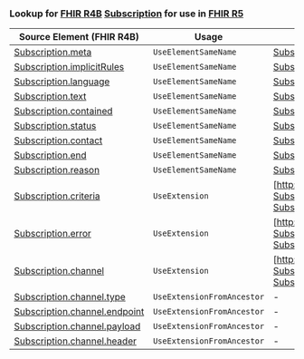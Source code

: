 ### Lookup for [FHIR R4B](https://hl7.org/fhir/R4B/) [Subscription](https://hl7.org/fhir/R4B/Subscription.html) for use in [FHIR R5](https://hl7.org/fhir/R5/)

| Source Element (FHIR R4B) | Usage | Target |
| -------------- | ----- | ------ |
| [Subscription.meta](https://hl7.org/fhir/R4B/Subscription.html#resource) | `UseElementSameName` | [Subscription.meta](https://hl7.org/fhir/R5/Subscription.html#resource) |
| [Subscription.implicitRules](https://hl7.org/fhir/R4B/Subscription.html#resource) | `UseElementSameName` | [Subscription.implicitRules](https://hl7.org/fhir/R5/Subscription.html#resource) |
| [Subscription.language](https://hl7.org/fhir/R4B/Subscription.html#resource) | `UseElementSameName` | [Subscription.language](https://hl7.org/fhir/R5/Subscription.html#resource) |
| [Subscription.text](https://hl7.org/fhir/R4B/Subscription.html#resource) | `UseElementSameName` | [Subscription.text](https://hl7.org/fhir/R5/Subscription.html#resource) |
| [Subscription.contained](https://hl7.org/fhir/R4B/Subscription.html#resource) | `UseElementSameName` | [Subscription.contained](https://hl7.org/fhir/R5/Subscription.html#resource) |
| [Subscription.status](https://hl7.org/fhir/R4B/Subscription.html#resource) | `UseElementSameName` | [Subscription.status](https://hl7.org/fhir/R5/Subscription.html#resource) |
| [Subscription.contact](https://hl7.org/fhir/R4B/Subscription.html#resource) | `UseElementSameName` | [Subscription.contact](https://hl7.org/fhir/R5/Subscription.html#resource) |
| [Subscription.end](https://hl7.org/fhir/R4B/Subscription.html#resource) | `UseElementSameName` | [Subscription.end](https://hl7.org/fhir/R5/Subscription.html#resource) |
| [Subscription.reason](https://hl7.org/fhir/R4B/Subscription.html#resource) | `UseElementSameName` | [Subscription.reason](https://hl7.org/fhir/R5/Subscription.html#resource) |
| [Subscription.criteria](https://hl7.org/fhir/R4B/Subscription.html#resource) | `UseExtension` | [http://hl7.org/fhir/4.3/StructureDefinition/extension-Subscription.criteria](StructureDefinition-ext-R4B-Subscription.criteria.html) |
| [Subscription.error](https://hl7.org/fhir/R4B/Subscription.html#resource) | `UseExtension` | [http://hl7.org/fhir/4.3/StructureDefinition/extension-Subscription.error](StructureDefinition-ext-R4B-Subscription.error.html) |
| [Subscription.channel](https://hl7.org/fhir/R4B/Subscription.html#resource) | `UseExtension` | [http://hl7.org/fhir/4.3/StructureDefinition/extension-Subscription.channel](StructureDefinition-ext-R4B-Subscription.channel.html) |
| [Subscription.channel.type](https://hl7.org/fhir/R4B/Subscription.html#resource) | `UseExtensionFromAncestor` | - |
| [Subscription.channel.endpoint](https://hl7.org/fhir/R4B/Subscription.html#resource) | `UseExtensionFromAncestor` | - |
| [Subscription.channel.payload](https://hl7.org/fhir/R4B/Subscription.html#resource) | `UseExtensionFromAncestor` | - |
| [Subscription.channel.header](https://hl7.org/fhir/R4B/Subscription.html#resource) | `UseExtensionFromAncestor` | - |
